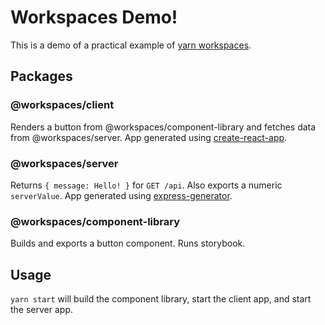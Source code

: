 # Workspaces Demo!

This is a demo of a practical example of [yarn workspaces](https://classic.yarnpkg.com/en/docs/workspaces/).

## Packages

### @workspaces/client

Renders a button from @workspaces/component-library and fetches data from @workspaces/server. App generated using [create-react-app](https://github.com/facebook/create-react-app).

### @workspaces/server

Returns `{ message: Hello! }` for `GET /api`. Also exports a numeric `serverValue`. App generated using [express-generator](https://github.com/expressjs/generator).

### @workspaces/component-library

Builds and exports a button component. Runs storybook.

## Usage

`yarn start` will build the component library, start the client app, and start the server app.
